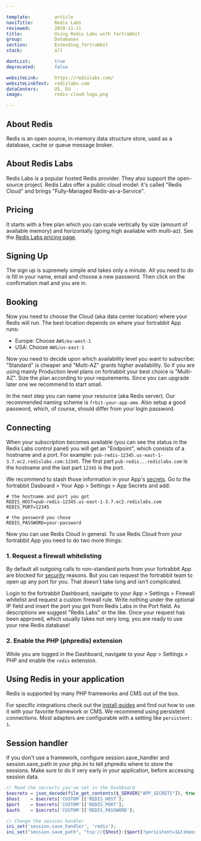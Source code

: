```yaml
---

template:         article
naviTitle:        Redis Labs
reviewed:         2019-11-11
title:            Using Redis Labs with fortrabbit
group:            Databases
section:          Extending_fortrabbit
stack:            all

dontList:         true
deprecated:       false

websiteLink:      https://redislabs.com/
websiteLinkText:  redislabs.com
dataCenters:      US, EU
image:            redis-cloud-logo.png

---
```


## About Redis

Redis is an open source, in-memory data structure store, used as a database, cache or queue message broker.

## About Redis Labs

Redis Labs is a popular hosted Redis provider. They also support the open-source project. Redis Labs offer a public cloud model: it's called "Redis Cloud" and brings "Fully-Managed Redis-as-a-Service".


## Pricing

It starts with a free plan which you can scale vertically by size (amount of available memory) and horizontally (going high available with multi-az). See the [Redis Labs pricing page](https://redislabs.com/redis-enterprise-cloud/essentials-pricing/).



## Signing Up

The sign up is supremely simple and takes only a minute. All you need to do is fill in your name, email and choose a new password. Then click on the confirmation mail and you are in.



## Booking

Now you need to choose the Cloud (aka data center location) where your Redis will run. The best location depends on where your fortrabbit App runs:

* Europe: Choose `AWS/eu-west-1`
* USA: Choose `AWS/us-east-1`

Now you need to decide upon which availability level you want to subscribe: "Standard" is cheaper and "Multi-AZ" grants higher availability. So if you are using mainly Production level plans on fortrabbit your best choice is "Multi-AZ". Size the plan according to your requirements. Since you can upgrade later one we recommend to start small.

In the next step you can name your resource (aka Redis server). Our recommended naming scheme is `frbit-your-app-ame`. Also setup a good password, which, of course, should differ from your login password.



## Connecting

When your subscription becomes available (you can see the status in the Redis Labs control panel) you will get an "Endpoint", which consists of a hostname and a port. For example: `pub-redis-12345.us-east-1-3.7.ec2.redislabs.com:12345`. The first part `pub-redis...redislabs.com` is the hostname and the last part `12345` is the port.

We recommend to stash those information in your App's [secrets](secrets). Go to the fortrabbit Dasboard > Your App > Settings > App Secrets and add:

```plain
# the hostname and port you got
REDIS_HOST=pub-redis-12345.us-east-1-3.7.ec2.redislabs.com
REDIS_PORT=12345

# the password you chose
REDIS_PASSWORD=your-password
```

Now you can use Redis Cloud in general. To use Redis Cloud from your fortrabbit App you need to do two more things:

### 1. Request a firewall whitelisting

By default all outgoing calls to non-standard ports from your fortrabbit App are blocked for [security](security) reasons. But you can request the fortrabbit team to open up any port for you. That doesn't take long and isn't complicated.

Login to the fortrabbit Dashboard, navigate to your App > Settings > Firewall whitelist and request a custom firewall rule. Write nothing under the optional IP field and insert the port you got from Redis Labs in the Port field. As descriptions we suggest "Redis Labs" or the like. Once your request has been approved, which usually takes not very long, you are ready to use your new Redis database!

### 2. Enable the PHP (phpredis) extension

While you are logged in the Dashboard, navigate to your App > Settings > PHP and enable the `redis` extension.


## Using Redis in your application


Redis is supported by many PHP frameworks and CMS out of the box. 

For specific integrations check out the [install guides](/#install-guides) and find out how to use it with your favorite framework or CMS. We recommend using persistent connections. Most adapters are configurable with a setting like `persistent: 1`.

## Session handler

If you don't use a framework, configure session.save_handler and session.save_path in your php.ini to tell phpredis where to store the sessions. Make sure to do it very early in your application, before accessing session data.

```php
// Read the secrects you've set in the Dashboard
$secrets = json_decode(file_get_contents($_SERVER["APP_SECRETS"]), true);
$host    = $secrets['CUSTOM']['REDIS_HOST'];
$port    = $secrets['CUSTOM']['REDIS_PORT'];
$auth    = $secrets['CUSTOM']['REDIS_PASSWORD'];

// Change the session handler
ini_set('session.save_handler', 'redis');
ini_set("session.save_path", "tcp://{$host}:{$port}?persistent=1&timeout=2&auth={$auth}"); 
```

